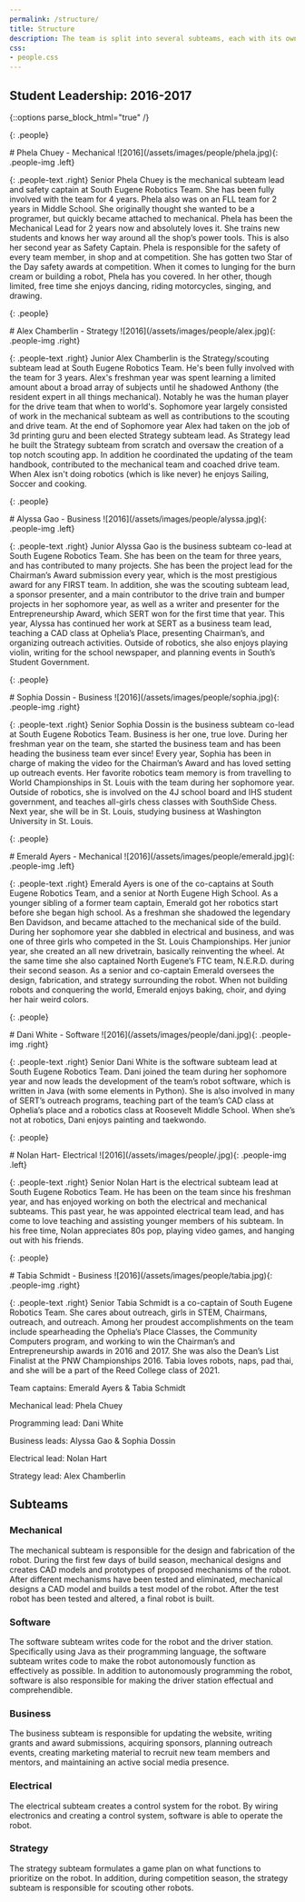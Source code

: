```yaml
---
permalink: /structure/
title: Structure
description: The team is split into several subteams, each with its own specialty.
css:
- people.css
---
```


## Student Leadership: 2016-2017
{::options parse_block_html="true" /}

{: .people}
<div>
# Phela Chuey - Mechanical
![2016](/assets/images/people/phela.jpg){: .people-img .left}

{: .people-text .right}
Senior Phela Chuey is the mechanical subteam lead and safety captain at
South Eugene Robotics Team. She has been fully involved with the team for 4 years. Phela also was on
an FLL team for 2 years in Middle School. She originally thought she wanted to be a programer, but
quickly became attached to mechanical. Phela has been the Mechanical Lead for 2 years now and
absolutely loves it. She trains new students and knows her way around all the shop’s power tools.
This is also her second year as Safety Captain. Phela is responsible for the safety of every team
member, in shop and at competition. She has gotten two Star of the Day safety awards at competition.
When it comes to lunging for the burn cream or building a robot, Phela has you covered. In her
other, though limited, free time she enjoys dancing, riding motorcycles, singing, and drawing.
</div>

{: .people}
<div>
# Alex Chamberlin - Strategy
![2016](/assets/images/people/alex.jpg){: .people-img .right}

{: .people-text .right}
Junior Alex Chamberlin is the Strategy/scouting subteam lead at South Eugene Robotics Team. He's
been fully involved with the team for 3 years. Alex's freshman year was spent learning a limited
amount about a broad array of subjects until he shadowed Anthony (the resident expert in all things
mechanical). Notably he was the human player for the drive team that when to world's. Sophomore year
largely consisted of work in the mechanical subteam as well as contributions to the scouting and
drive team. At the end of Sophomore year Alex had taken on the job of 3d printing guru and been
elected Strategy subteam lead. As Strategy lead he built the Strategy subteam from scratch and
oversaw the creation of a top notch scouting app. In addition he coordinated the updating of the
team handbook, contributed to the mechanical team and coached drive team. When Alex isn't doing
robotics (which is like never) he enjoys Sailing, Soccer and cooking.
</div>

{: .people}
<div>
# Alyssa Gao - Business
![2016](/assets/images/people/alyssa.jpg){: .people-img .left}

{: .people-text .right}
Junior Alyssa Gao is the business subteam co-lead at South Eugene Robotics Team. She has been on
the team for three years, and has contributed to many projects. She has been the project lead for
the Chairman’s Award submission every year, which is the most prestigious award for any FIRST
team. In addition, she was the scouting subteam lead, a sponsor presenter, and a main contributor
to the drive train and bumper projects in her sophomore year, as well as a writer and presenter
for the Entrepreneurship Award, which SERT won for the first time that year. This year, Alyssa
has continued her work at SERT as a business team lead, teaching a CAD class at Ophelia’s Place,
presenting Chairman’s, and organizing outreach activities. Outside of robotics, she also enjoys
playing violin, writing for the school newspaper, and planning events in South’s Student
Government.
</div>

{: .people}
<div>
# Sophia Dossin - Business
![2016](/assets/images/people/sophia.jpg){: .people-img .right}

{: .people-text .right}
Senior Sophia Dossin is the business subteam co-lead at South Eugene Robotics Team. Business is
her one, true love. During her freshman year on the team, she started the business team and has
been heading the business team ever since! Every year, Sophia has been in charge of making the
video for the Chairman’s Award and has loved setting up outreach events. Her favorite robotics team
memory is from travelling to World Championships in St. Louis with the team during her sophomore
year. Outside of robotics, she is involved on the 4J school board and IHS student government, and
teaches all-girls chess classes with SouthSide Chess. Next year, she will be in St. Louis, studying
business at Washington University in St. Louis. </div>

{: .people}
<div>
# Emerald Ayers - Mechanical
![2016](/assets/images/people/emerald.jpg){: .people-img .left}

{: .people-text .right}
Emerald Ayers is one of the co-captains at South Eugene Robotics Team, and
a senior at North Eugene High School. As a younger sibling of a former team captain, Emerald got
her robotics start before she began high school. As a freshman she shadowed the legendary Ben
Davidson, and became attached to the mechanical side of the build. During her sophomore year she
dabbled in electrical and business, and was one of three girls who competed in the St. Louis
Championships. Her junior year, she created an all new drivetrain, basically reinventing the wheel.
At the same time she also captained North Eugene’s FTC team, N.E.R.D. during their second season.
As a senior and co-captain Emerald oversees the design, fabrication, and strategy surrounding the
robot. When not building robots and conquering the world, Emerald enjoys baking, choir, and dying
her hair weird colors. </div>

{: .people}
<div>
# Dani White - Software
![2016](/assets/images/people/dani.jpg){: .people-img .right}

{: .people-text .right}
 Senior Dani White is the software subteam lead at South Eugene Robotics Team. Dani joined the team
during her sophomore year and now leads the development of the team’s robot software, which is
written in Java (with some elements in Python). She is also involved in many of SERT’s outreach
programs, teaching part of the team’s CAD class at Ophelia’s place and a robotics class at
Roosevelt Middle School. When she’s not at robotics, Dani enjoys painting and taekwondo.
</div>

{: .people}
<div>
# Nolan Hart- Electrical
![2016](/assets/images/people/.jpg){: .people-img .left}

{: .people-text .right}
 Senior Nolan Hart is the electrical subteam lead at South Eugene Robotics Team. He has been on the
team since his freshman year, and has enjoyed working on both the electrical and mechanical
subteams. This past year, he was appointed electrical team lead, and has come to love teaching and
assisting younger members of his subteam. In his free time, Nolan appreciates 80s pop, playing
video games, and hanging out with his friends.
</div>

{: .people}
<div>
# Tabia Schmidt - Business
![2016](/assets/images/people/tabia.jpg){: .people-img .right}

{: .people-text .right}
Senior Tabia Schmidt is a co-captain of South Eugene Robotics Team. She cares about outreach,
girls in STEM, Chairmans, outreach, and outreach. Among her proudest accomplishments on the team
include spearheading the Ophelia’s Place Classes, the Community Computers program, and working to
win the Chairman’s and Entrepreneurship awards in 2016 and 2017. She was also the Dean’s List
Finalist at the PNW Championships 2016.  Tabia loves robots, naps, pad thai, and she will be a part
of the Reed College class of 2021.  
</div>

Team captains: Emerald Ayers & Tabia Schmidt

Mechanical lead: Phela Chuey

Programming lead: Dani White

Business leads: Alyssa Gao & Sophia Dossin

Electrical lead: Nolan Hart

Strategy lead: Alex Chamberlin


## Subteams

### Mechanical
The mechanical subteam is responsible for the design and fabrication of the
robot. During the first few days of build season, mechanical designs and
creates CAD models and prototypes of proposed mechanisms of the robot. After
different mechanisms have been tested and eliminated, mechanical designs a CAD
model and builds a test model of the robot. After the test robot has been
tested and altered, a final robot is built.

### Software
The software subteam writes code for the robot and the driver station.
Specifically using Java as their programming language, the software subteam
writes code to make the robot autonomously function as effectively as possible.
In addition to autonomously programming the robot, software is also responsible
for making the driver station effectual and comprehendible.

### Business
The business subteam is responsible for updating the website, writing grants
and award submissions, acquiring sponsors, planning outreach events, creating
marketing material to recruit new team members and mentors, and maintaining an
active social media presence.

### Electrical
The electrical subteam creates a control system for the robot. By wiring
electronics and creating a control system, software is able to operate the
robot.

### Strategy
The strategy subteam formulates a game plan on what functions to prioritize on
the robot. In addition, during competition season, the strategy subteam is
responsible for scouting other robots.
